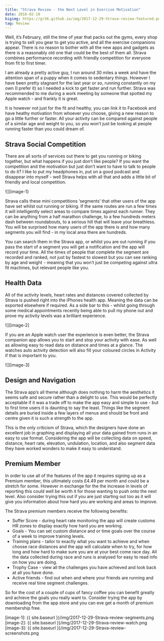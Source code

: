 ```yaml
---
title: "Strava Review - the Next Level in Exercise Motivation"
date: 2016-02-10
bigimg: https://gr36.github.io/img/2017-12-29-Strava-review-featured.png
tag: Review
---
```

Well, it’s February, still the time of year that packs out the gyms, every shop is trying to sell you gear to get you active, and all the exercise companions appear. There is no reason to bother with all the new apps and gadgets as there is a reasonably old one that could be the best of them all. Strava combines performance recording with friendly competition for everyone from fit to first timer.

I am already a pretty active guy, I run around 30 miles a week and have the attention span of a puppy when it comes to sedentary things. However I have been pretty stagnant for the last year or so, running constantly on my own (I prefer it) so I needed a kick to get faster and run further. Strava was recommended to me during a work meeting by someone that spotted my Apple watch - and frankly it is great.

It is however not just for the fit and healthy, you can link it to Facebook and have heathy motivation from whoever you choose, giving a new reason to go a little further or faster. All your activity can be compared against people of a similar age and weight to you, so you won’t just be looking at people running faster than you could dream of.

## Strava Social Competition
There are all sorts of services out there to get you running or biking together, but what happens if you just don’t like people? If you want the competition and the motivation but just don’t want to have to talk to people to do it? I like to put my headphones in,  put on a good podcast  and disappear into myself - well Strava helps with all that and adds a little bit of friendly and local competition.

![][image-1]

Strava calls these mini competitions ‘segments’ that other users of the app have set whilst out running or biking. If the same routes are run a few times it will intelligently select areas to compare times against each runner. They can be anything from a half marathon challenge, to a few hundreds meters dash between roundabouts, to a serious hill that will leave your breathless. You will be surprised how many users of the app there is and how many segments you will find - in my local area there are hundreds.

You can search them in the Strava app, or whilst you are out running if you pass the start of a segment you will get a notification and the app will record your time. All the times of people that complete the segment are recorded and ranked, not just by fastest to slowest but you can see ranking by age and weight  - meaning that you won’t just be competing against ultra fit machines, but relevant people like you.

## Health Data
All of the activity levels, heart rates and distances covered collected by Strava is pushed right into the iPhones health app. Meaning the data can be exported elsewhere if required. As a side bar to this - whilst going through some medical appointments recently being able to pull my phone out and prove my activity levels was a brilliant experience.

![][image-2]

If you are an Apple watch user the experience is even better, the Strava companion app allows you to start and stop your activity with ease. As well as allowing easy to read data on distance and times at a glance. The watches auto activity detection will also fill your coloured circles in Activity if that is important to you.

![][image-3]

## Design and Navigation
The Strava app’s all theme although does nothing to harm the aesthetics it seems safe and secure rather than a delight to use. This would be perfectly acceptable if it was a trade off to make the app easy and simple to use - but to first time users it is daunting to say the least. Things like the segment details are buried inside a few layers of menus and should be front and centre given it is such a strength to the app.

This is the only criticism of Strava, which the designers have done an excellent job in graphing and displaying all your data gained from runs in an easy to use format. Considering the app will be collecting data on speed, distance, heart rate, elevation, undulation, location, and also segment data they have worked wonders to make it easy to understand.

## Premium Member
In order to use all of the features of the app it requires signing up as a Premium member, this ultimately costs £4.49 per month and could be a stretch for some. However in exchange for the the increase in levels of reporting this could well be worth it for those wanting to push onto the next level. Also consider trying this out if you are just starting out too as it will give you information about how hard you are working and areas to improve.

The Strava premium members receive the following benefits:
* Suffer Score - during heart rate monitoring the app will create customs HR zones to display exactly how hard you are working.
* Goals - You can set custom distance and or time goals over the course of a week to improve training levels.
* Training plans - tailor to exactly what you want to achieve and when choose race distances and the app will calculate when to try, for how long and how hard to make sure you are at your best come race day. All the data collected during race and runs is analysed for easy to read info on how you are doing.
* Trophy Case - view all the challenges you have achieved and look back at all you have done.
* Active friends - find out when and where your friends are running and receive real time segment challenges.

So for the cost of a couple of cups of fancy coffee you can benefit greatly and achieve the goals you really want to. Consider trying the app by downloading from the app store and you can eve get a month of premium membership free.

[image-1]:	{{ site.baseurl }}/img/2017-12-29-Strava-review-segments.png
[image-2]:	{{ site.baseurl }}/img/2017-12-29-Strava-review-watch.png
[image-3]:	{{ site.baseurl }}/img/2017-12-29-Strava-review-screenshots.png
